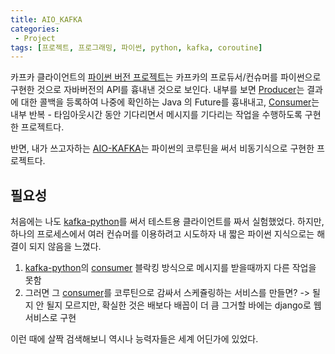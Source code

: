 ```yaml
---
title: AIO_KAFKA
categories:
 - Project
tags: [프로젝트, 프로그래밍, 파이썬, python, kafka, coroutine]
---
```


카프카 클라이언트의 [파이썬 버전 프로젝트](https://pypi.org/project/kafka-python/)는 카프카의 프로듀서/컨슈머를 파이썬으로 구현한 것으로 자바버전의 API를 흉내낸 것으로 보인다. 내부를 보면 [Producer](https://github.com/dpkp/kafka-python/blob/master/kafka/producer/future.py)는 결과에 대한 콜백을 등록하여 나중에 확인하는 Java 의 Future를 흉내내고, [Consumer](https://github.com/dpkp/kafka-python/blob/master/kafka/consumer/group.py)는 내부 반복 - 타임아웃시간 동안 기다리면서 메시지를 기다리는 작업을 수행하도록 구현한 프로젝트다.

반면, 내가 쓰고자하는 [AIO-KAFKA](https://github.com/aio-libs/aiokafka)는 파이썬의 코루틴을 써서 비동기식으로 구현한 프로젝트다.

## 필요성

처음에는 나도 [kafka-python](https://github.com/dpkp/kafka-python)를 써서 테스트용 클라이언트를 짜서 실험했었다.
하지만, 하나의 프로세스에서 여러 컨슈머를 이용하려고 시도하자 내 짧은 파이썬 지식으로는 해결이 되지 않음을 느꼈다.

1. [kafka-python](https://github.com/dpkp/kafka-python)의 [consumer](https://github.com/dpkp/kafka-python/blob/master/kafka/consumer/group.py) 블락킹 방식으로 메시지를 받을때까지 다른 작업을 못함
2. 그러면 그 [consumer](https://github.com/dpkp/kafka-python/blob/master/kafka/consumer/group.py)를 코루틴으로 감싸서 스케쥴링하는 서비스를 만들면? -> 될지 안 될지 모르지만, 확실한 것은 배보다 배꼽이 더 큼 그거할 바에는 django로 웹 서비스로 구현

이런 때에 살짝 검색해보니 역시나 능력자들은 세계 어딘가에 있었다.
